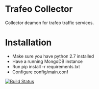 Trafeo Collector
================

Collector deamon for trafeo traffic services.

Installation
============
- Make sure you have python 2.7 installed
- Have a running MongoDB instance
- Run pip install -r requirements.txt
- Configure config/main.conf




[![Build Status](https://drone.io/github.com/Trafeo/trafeo-collector/status.png)](https://drone.io/github.com/Trafeo/trafeo-collector/latest)
